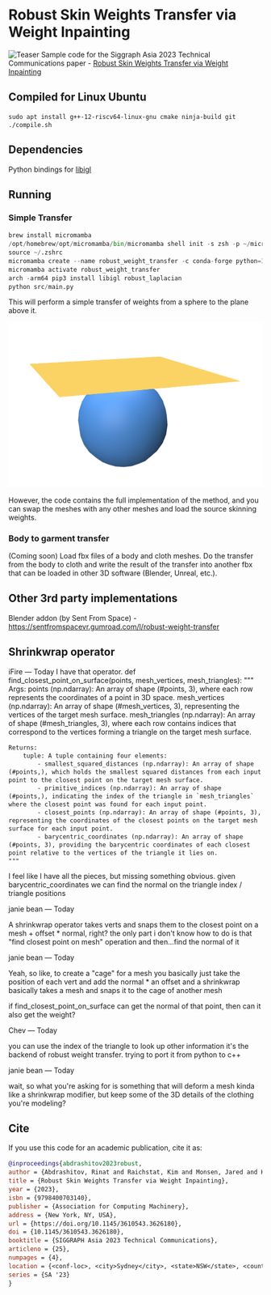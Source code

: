 # Robust Skin Weights Transfer via Weight Inpainting

![Teaser](https://www.dgp.toronto.edu/~rinat/projects/RobustSkinWeightsTransfer/teaser.jpg)
Sample code for the Siggraph Asia 2023 Technical Communications paper - [Robust Skin Weights Transfer via Weight Inpainting](https://www.dgp.toronto.edu/~rinat/projects/RobustSkinWeightsTransfer/index.html)

## Compiled for Linux Ubuntu

```
sudo apt install g++-12-riscv64-linux-gnu cmake ninja-build git
./compile.sh
```

## Dependencies

Python bindings for [libigl](https://github.com/libigl/libigl-python-bindings)

## Running

### Simple Transfer

```python
brew install micromamba
/opt/homebrew/opt/micromamba/bin/micromamba shell init -s zsh -p ~/micromamba
source ~/.zshrc
micromamba create --name robust_weight_transfer -c conda-forge python=3.10
micromamba activate robust_weight_transfer
arch -arm64 pip3 install libigl robust_laplacian
python src/main.py
```

This will perform a simple transfer of weights from a sphere to the plane above it.

![SphereToPlane](imgs/SphereToPlane.png)

However, the code contains the full implementation of the method, and you can swap
the meshes with any other meshes and load the source skinning weights.

### Body to garment transfer

(Coming soon) Load fbx files of a body and cloth meshes. Do the transfer from
the body to cloth and write the result of the transfer into another fbx that can
be loaded in other 3D software (Blender, Unreal, etc.).

## Other 3rd party implementations

Blender addon (by Sent From Space) - https://sentfromspacevr.gumroad.com/l/robust-weight-transfer

## Shrinkwrap operator

iFire — Today
I have that operator.
def find_closest_point_on_surface(points, mesh_vertices, mesh_triangles):
"""
Args:
points (np.ndarray): An array of shape (#points, 3), where each row represents the coordinates of a point in 3D space.
mesh_vertices (np.ndarray): An array of shape (#mesh_vertices, 3), representing the vertices of the target mesh surface.
mesh_triangles (np.ndarray): An array of shape (#mesh_triangles, 3), where each row contains indices that correspond to the vertices forming a triangle on the target mesh surface.

    Returns:
        tuple: A tuple containing four elements:
            - smallest_squared_distances (np.ndarray): An array of shape (#points,), which holds the smallest squared distances from each input point to the closest point on the target mesh surface.
            - primitive_indices (np.ndarray): An array of shape (#points,), indicating the index of the triangle in `mesh_triangles` where the closest point was found for each input point.
            - closest_points (np.ndarray): An array of shape (#points, 3), representing the coordinates of the closest points on the target mesh surface for each input point.
            - barycentric_coordinates (np.ndarray): An array of shape (#points, 3), providing the barycentric coordinates of each closest point relative to the vertices of the triangle it lies on.
    """

I feel like I have all the pieces, but missing something obvious.
given barycentric_coordinates we can find the normal on the triangle index / triangle positions

janie bean — Today

A shrinkwrap operator takes verts and snaps them to the closest point on a mesh + offset \* normal, right?
the only part i don't know how to do is that "find closest point on mesh" operation
and then...find the normal of it

janie bean — Today

Yeah, so like, to create a "cage" for a mesh you basically just take the position of each vert and add the normal \* an offset
and a shrinkwrap basically takes a mesh and snaps it to the cage of another mesh

if find_closest_point_on_surface can get the normal of that point, then can it also get the weight?

Chev — Today

you can use the index of the triangle to look up other information
it's the backend of robust weight transfer. trying to port it from python to c++

janie bean — Today

wait, so what you're asking for is something that will deform a mesh kinda like a shrinkwrap modifier, but keep some of the 3D details of the clothing you're modeling?

## Cite

If you use this code for an academic publication, cite it as:

```bib
@inproceedings{abdrashitov2023robust,
author = {Abdrashitov, Rinat and Raichstat, Kim and Monsen, Jared and Hill, David},
title = {Robust Skin Weights Transfer via Weight Inpainting},
year = {2023},
isbn = {9798400703140},
publisher = {Association for Computing Machinery},
address = {New York, NY, USA},
url = {https://doi.org/10.1145/3610543.3626180},
doi = {10.1145/3610543.3626180},
booktitle = {SIGGRAPH Asia 2023 Technical Communications},
articleno = {25},
numpages = {4},
location = {<conf-loc>, <city>Sydney</city>, <state>NSW</state>, <country>Australia</country>, </conf-loc>},
series = {SA '23}
}
```
